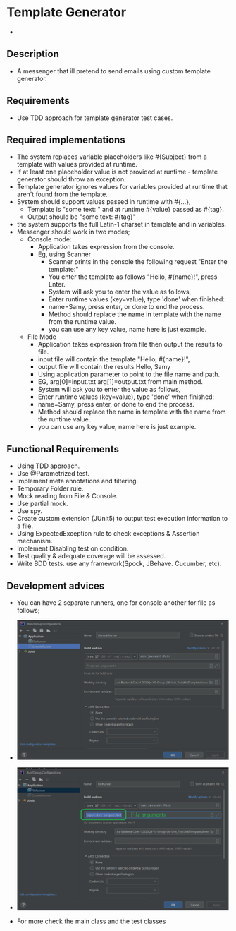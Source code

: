 # Template Generator

-
## Description
- A messenger that ill pretend to send emails using custom template generator.
## Requirements
- Use TDD approach for template generator test cases.
## Required implementations
- The system replaces variable placeholders like #{Subject} from a template with
  values provided at runtime.
- If at least one placeholder value is not provided at runtime - template 
  generator should throw an exception.
- Template generator ignores values for variables provided at runtime that
  aren't found from the template.
- System should support values passed in runtime with #{...}, 
  - Template is "some text: " and at runtime #{value} passed as #{tag}.
  - Output should be "some text: #{tag}"
- the system supports the full Latin-1 charset in template and in variables.
- Messenger should work in two modes;
  - Console mode: 
    - Application takes expression from the console.
    - Eg, using Scanner 
      - Scanner prints in the console the following request "Enter the template:"
      - You enter the template as follows "Hello, #{name}!", press Enter.
      - System will ask you to enter the value as follows,
      - Enter runtime values (key=value), type 'done' when finished:
      - name=Samy, press enter, or done to end the process.
      - Method should replace the name in template with the name
        from the runtime value.
      - you can use any key value, name here is just example.
  - File Mode
    - Application takes expression from file then output the results
      to file.
    - input file will contain the template "Hello, #{name}!",
    - output file will contain the results Hello, Samy
    - Using application parameter to point to the file name and path.
    - EG, arg[0]=input.txt arg[1]=output.txt from main method.
    - System will ask you to enter the value as follows,
    - Enter runtime values (key=value), type 'done' when finished:
    - name=Samy, press enter, or done to end the process.
    - Method should replace the name in template with the name
      from the runtime value.
    - you can use any key value, name here is just example.
## Functional Requirements
- Using TDD approach.
- Use @Parametrized test.
- Implement meta annotations and filtering.
- Temporary Folder rule.
- Mock reading from File & Console.
- Use partial mock.
- Use spy.
- Create custom extension (JUnit5) to output test execution information to a file.
- Using ExpectedException rule to check exceptions & Assertion mechanism.
- Implement Disabling test on condition.
- Test quality & adequate coverage will be assessed.
- Write BDD tests. use any framework(Spock, JBehave. Cucumber, etc).
## Development advices
- You can have 2 separate runners, one for console another for file as follows;
- ![Console Runner](readmme-assets/01-ConsoleRunner.png)

- ![File Runner](readmme-assets/02-FileRunner.png)
- For more check the main class and the test classes























